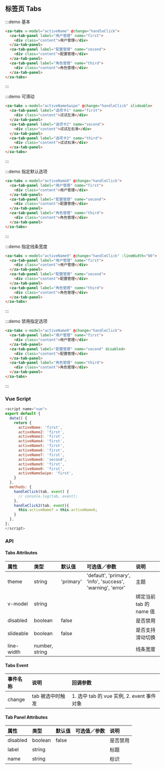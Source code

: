## 标签页 Tabs

:::demo 基本

```html
<za-tabs v-model="activeName" @change="handleClick">
  <za-tab-panel label="用户管理" name="first">
    <div class="content">用户管理</div>
  </za-tab-panel>
  <za-tab-panel label="配置管理" name="second">
    <div class="content">配置管理</div>
  </za-tab-panel>
  <za-tab-panel label="角色管理" name="third">
    <div class="content">角色管理</div>
  </za-tab-panel>
</za-tabs>
```

:::

:::demo 可滑动

```html
<za-tabs v-model="activeNameSwipe" @change="handleClick" slideable>
  <za-tab-panel label="选项卡1" name="first">
    <div class="content">试试左滑</div>
  </za-tab-panel>
  <za-tab-panel label="选项卡2" name="second">
    <div class="content">试试左右滑</div>
  </za-tab-panel>
  <za-tab-panel label="选项卡3" name="third">
    <div class="content">试试右滑</div>
  </za-tab-panel>
</za-tabs>
```

:::

:::demo 指定默认选项

```html
<za-tabs v-model="activeName8" @change="handleClick">
  <za-tab-panel label="用户管理" name="first">
    <div class="content">用户管理</div>
  </za-tab-panel>
  <za-tab-panel label="配置管理" name="second">
    <div class="content">配置管理</div>
  </za-tab-panel>
  <za-tab-panel label="角色管理" name="third">
    <div class="content">角色管理</div>
  </za-tab-panel>
</za-tabs>
```

:::

:::demo 指定线条宽度

```html
<za-tabs v-model="activeName9" @change="handleClick" :lineWidth="60">
  <za-tab-panel label="用户管理" name="first">
    <div class="content">用户管理</div>
  </za-tab-panel>
  <za-tab-panel label="配置管理" name="second">
    <div class="content">配置管理</div>
  </za-tab-panel>
  <za-tab-panel label="角色管理" name="third">
    <div class="content">角色管理</div>
  </za-tab-panel>
</za-tabs>
```

:::

:::demo 禁用指定选项

```html
<za-tabs v-model="activeName0" @change="handleClick">
  <za-tab-panel label="用户管理" name="first">
    <div class="content">用户管理</div>
  </za-tab-panel>
  <za-tab-panel label="配置管理" name="second" disabled>
    <div class="content">配置管理</div>
  </za-tab-panel>
  <za-tab-panel label="角色管理" name="third">
    <div class="content">角色管理</div>
  </za-tab-panel>
</za-tabs>
```

:::

### Vue Script

```javascript
<script name="vue">
export default {
  data() {
    return {
      activeName: 'first',
      activeName2: 'first',
      activeName3: 'first',
      activeName4: 'first',
      activeName5: 'first',
      activeName6: 'first',
      activeName7: 'first',
      activeName8: 'second',
      activeName9: 'first',
      activeName0: 'first',
      activeNameSwipe: 'first',
    }
  },
  methods: {
    handleClick(tab, event) {
      // console.log(tab, event);
    },
    handleClick2(tab, event){
      this.activeName7 = this.activeName6;
    }
  },
};
</script>
```

### API

#### Tabs Attributes

| 属性      | 类型           | 默认值    | 可选值／参数                                                | 说明                    |
| :-------- | :------------- | :-------- | :---------------------------------------------------------- | :---------------------- |
| theme     | string         | 'primary' | 'default', 'primary', 'info', 'success', 'warning', 'error' | 主题                    |
| v-model   | string         |           |                                                             | 绑定当前 tab 的 name 值 |
| disabled  | boolean           | false     |                                                             | 是否禁用                |
| slideable  | boolean           | false     |                                                             | 是否支持滑动切换        |
| line-width | number, string |           |                                                             | 线条宽度                |

#### Tabs Event

| 事件名称 | 说明             | 回调参数                                   |
| :------- | :--------------- | :----------------------------------------- |
| change   | tab 被选中时触发 | 1. 选中 tab 的 vue 实例, 2. event 事件对象 |

#### Tab Panel Attributes

| 属性     | 类型   | 默认值 | 可选值／参数 | 说明     |
| :------- | :----- | :----- | :----------- | :------- |
| disabled | boolean   | false  |              | 是否禁用 |
| label    | string |        |              | 标题     |
| name     | string |        |              | 标识     |
